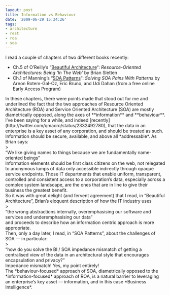 ```yaml
---
layout: post
title: Information vs Behaviour
date: '2009-06-29 15:34:26'
tags:
- architecture
- rest
- roa
- soa
---
```



I read a couple of chapters of two different books recently:

- Ch.5 of O’Reilly’s “[Beautiful Architecture](http://oreilly.com/catalog/9780596517984/)“: *Resource-Oriented Architectures: Being ‘In The Web’* by Brian Sletten
- Ch.1 of Manning’s “[SOA Patterns](http://www.manning.com/rotem/)“: *Solving SOA Pains With Patterns* by Arnon Rotem-Gal-Oz, Eric Bruno, and Udi Dahan (from a free online Early Access Program)

<div>In these chapters, there were points made that stood out for me and underlined the fact that the two approaches of Resource Oriented Architecture (ROA) and Service Oriented Architecture (SOA) are mostly diametrically opposed, along the axes of **information** and **behaviour**.</div><div>I’ve been saying for a while, and indeed [recently](http://twitter.com/qmacro/status/2332492780), that the data in an enterprise is a key asset of any corporation, and should be treated as such. Information should be secure, available, and above all *addressable*. As Brian says:</div>> <div>“We like giving names to things because we are fundamentally name-oriented beings”</div>

<div>Information elements should be first class citizens on the web, not relegated to anonymous lumps of data only accessible indirectly through opaque service endpoints. Those IT departments that enable uniform, transparent, controlled and consistent access to a corporation’s data, especially across a complex system landscape, are the ones that are in line to give their business the greatest benefit.</div><div>So it was with great delight (and fervent agreement) that I read, in “Beautiful Architecture”, Brian’s eloquent description of how the IT industry uses</div>> <div>“the wrong abstractions internally, overemphasising our software and services and underemphasising our data”</div>

<div>and proceeds to describe how an information centric approach is more appropriate.</div><div>Then, only a day later, I read, in “SOA Patterns”, about the challenges of SOA — in particular:</div>> <div>“how do you solve the BI / SOA impedance mismatch of getting a centralised view of the data in an architectural style that encourages encapsulation and privacy?”</div>

<div>Impedance mismatch! Yes, my point entirely!</div><div>The *behaviour-focused* approach of SOA, diametrically opposed to the *information-focused* approach of ROA, is a natural barrier to leveraging an enterprise’s key asset — information, and in this case *Business Intelligence*.</div>
